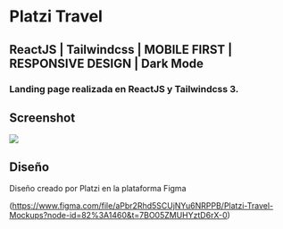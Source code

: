 
# Platzi Travel
## ReactJS | Tailwindcss | MOBILE FIRST | RESPONSIVE DESIGN | Dark Mode
### Landing page realizada en ReactJS y Tailwindcss 3.



## Screenshot

![](https://static.platzi.com/cdn-cgi/image/width=1024,quality=85,format=auto/media/porfilio/captura_49cbb0bf-824f-45f6-92ba-6c7cb1ac6ceb.PNG)


## Diseño

Diseño creado por Platzi en la plataforma Figma

(https://www.figma.com/file/aPbr2Rhd5SCUjNYu6NRPPB/Platzi-Travel-Mockups?node-id=82%3A1460&t=7BO05ZMUHYztD6rX-0)
